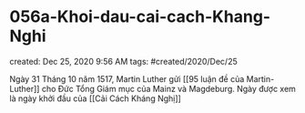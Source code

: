 # 056a-Khoi-dau-cai-cach-Khang-Nghi

created: Dec 25, 2020 9:56 AM
tags: #created/2020/Dec/25

Ngày 31 Tháng 10 năm 1517, Martin Luther gửi [[95 luận đề của Martin-Luther]] cho Đức Tổng Giám mục của Mainz và Magdeburg. Ngày được xem là ngày khởi đầu của [[Cải Cách Kháng Nghị]]